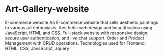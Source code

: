 # Art-Gallery-website
 E-commerce website
An E-commerce website that sells aesthetic paintings to various art enthusiasts.
Aesthetic web design and beautification using JavaScript, HTML and CSS.
Full-stack website with responsive design, secure user authentication, and live chat support.
Order and Product Management with CRUD operations.
Technologies used for Frontend: HTML, CSS, JavaScript, Jquery
